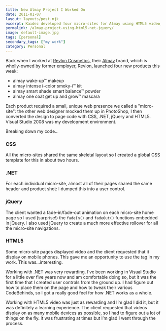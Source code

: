 ```yaml
---
title: New Almay Project I Worked On
date: 2011-01-07
layout: layouts/post.njk
excerpt: Kaidez developed four micro-sites for Almay using HTML5 video, jQuery, .NET and CSS
permalink: /almay-project-using-html5-net-jquery/
image: default-image.jpg
tags: [personal]
secondary_tags: ["my work"]
category: Personal
---
```

Back when I worked at [Revlon Cosmetics][2], their [Almay][1] brand, which is wholly-owned by former employer, Revlon, launched four new products this week:

 [1]: http://almay.com/
 [2]: http://revlon.com/

*   almay wake-up™ makeup
*   almay intense i-color smoky-i™ kit
*   almay smart shade smart balance™ powder
*   almay one coat get up and grow™ mascara

Each product required a small, unique web presence we called a "micro-site": the other web designer mocked them up in PhotoShop, I then converted the design to page code with CSS, .NET, jQuery and HTML5. Visual Studio 2008 was my development environment.

Breaking down my code…

### CSS

All the micro-sites shared the same skeletal layout so I created a global CSS template for this in about two hours.

### .NET

For each individual micro-site, almost all of their pages shared the same header and product shot: I dumped this into a user control.

### jQuery

The client wanted a fade-in/fade-out animation on each micro-site home page so I used (surprise!) the `fadeIn()` and `fadeOut()` functions embedded in jQuery. I also used jQuery to create a much more effective rollover for all the micro-site navigations.

### HTML5

Some micro-site pages displayed video and the client requested that it display on mobile phones. This gave me an opportunity to use the  tag in my work. This was…interesting.

Working with .NET was very rewarding. I’ve been working in Visual Studio for a little over five years now and am comfortable doing so, but it was the first time that I created user controls from the ground up. I had figure out how to place them on the page and how to tweak their various CodeBehinds, so I got a really good feel for how .NET works as a whole.

Working with HTML5 video was just as rewarding and I’m glad I did it, but it was definitely a learning experience. The client requested that videos display on as many mobile devices as possible, so I had to figure out a lot of things on the fly. It was frustrating at times but I’m glad I went through the process.